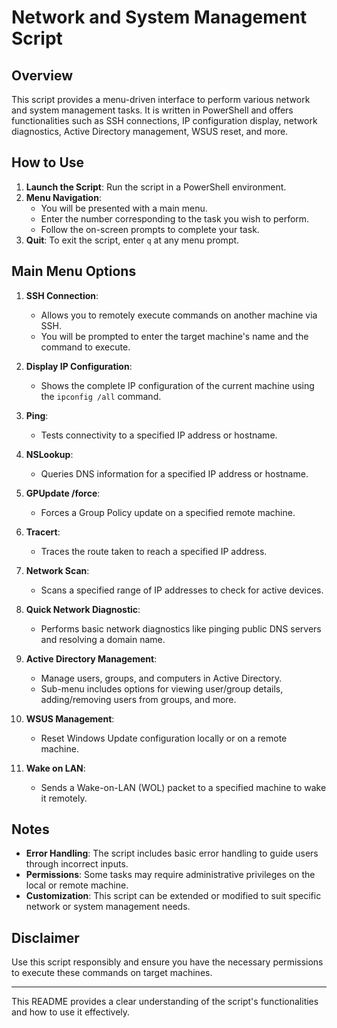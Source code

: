 # Network and System Management Script

## Overview

This script provides a menu-driven interface to perform various network and system management tasks. It is written in PowerShell and offers functionalities such as SSH connections, IP configuration display, network diagnostics, Active Directory management, WSUS reset, and more.

## How to Use

1. **Launch the Script**: Run the script in a PowerShell environment.
2. **Menu Navigation**: 
   - You will be presented with a main menu.
   - Enter the number corresponding to the task you wish to perform.
   - Follow the on-screen prompts to complete your task.
3. **Quit**: To exit the script, enter `q` at any menu prompt.

## Main Menu Options

1. **SSH Connection**: 
   - Allows you to remotely execute commands on another machine via SSH.
   - You will be prompted to enter the target machine's name and the command to execute.

2. **Display IP Configuration**: 
   - Shows the complete IP configuration of the current machine using the `ipconfig /all` command.

3. **Ping**: 
   - Tests connectivity to a specified IP address or hostname.

4. **NSLookup**: 
   - Queries DNS information for a specified IP address or hostname.

5. **GPUpdate /force**: 
   - Forces a Group Policy update on a specified remote machine.

6. **Tracert**: 
   - Traces the route taken to reach a specified IP address.

7. **Network Scan**: 
   - Scans a specified range of IP addresses to check for active devices.

8. **Quick Network Diagnostic**: 
   - Performs basic network diagnostics like pinging public DNS servers and resolving a domain name.

9. **Active Directory Management**: 
   - Manage users, groups, and computers in Active Directory.
   - Sub-menu includes options for viewing user/group details, adding/removing users from groups, and more.

10. **WSUS Management**: 
    - Reset Windows Update configuration locally or on a remote machine.

11. **Wake on LAN**: 
    - Sends a Wake-on-LAN (WOL) packet to a specified machine to wake it remotely.

## Notes

- **Error Handling**: The script includes basic error handling to guide users through incorrect inputs.
- **Permissions**: Some tasks may require administrative privileges on the local or remote machine.
- **Customization**: This script can be extended or modified to suit specific network or system management needs.

## Disclaimer

Use this script responsibly and ensure you have the necessary permissions to execute these commands on target machines.

---

This README provides a clear understanding of the script's functionalities and how to use it effectively.
